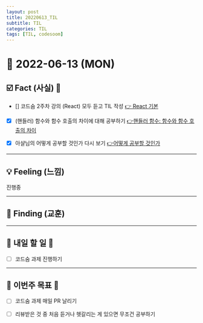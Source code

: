 ```yaml
---
layout: post
title: 20220613_TIL
subtitle: TIL
categories: TIL
tags: [TIL, codesoom]
---
```




# 📆 2022-06-13 (MON)


## ☑️ Fact (사실) 📑
- [] 코드숨 2주차 강의 (React) 모두 듣고 TIL 작성 [👉 React 기본](https://yerin512.github.io/javascript/2022/06/13/function.html)
- [x] (핸들러) 함수와 함수 호출의 차이에 대해 공부하기 [👉핸들러 함수: 함수와 함수 호출의 차이](https://yerin512.github.io/javascript/2022/06/13/function.html)
- [x] 아샬님의 어떻게 공부할 것인가 다시 보기 [👉어떻게 공부할 것인가](https://www.youtube.com/watch?v=oFhN3EqrCwc&t=520s)



***




## 💡 Feeling (느낌)
진행중



***



## 🎯 Finding (교훈)


***



## 🎯 내일 할 일 🎯
- [ ] 코드숨 과제 진행하기



***



## 🏁 이번주 목표 🏁
- [ ] 코드숨 과제 매일 PR 날리기
- [ ] 리뷰받은 것 중 처음 듣거나 헷갈리는 게 있으면 무조건 공부하기




